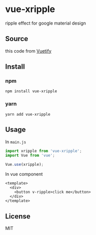 # vue-xripple
ripple effect for google material design

## Source
this code from [Vuetify](https://vuetifyjs.com)

## Install
### npm
```shell
npm install vue-xripple
```
### yarn
```shell
yarn add vue-xripple
```

## Usage
In `main.js`

```javascript
import xripple from 'vue-xripple';
import Vue from 'vue';

Vue.use(xripple);

```

In vue component

```vue
<template>
  <div>
    <button v-ripple>click me</button>
  </div>
</template>
```

## License
MIT